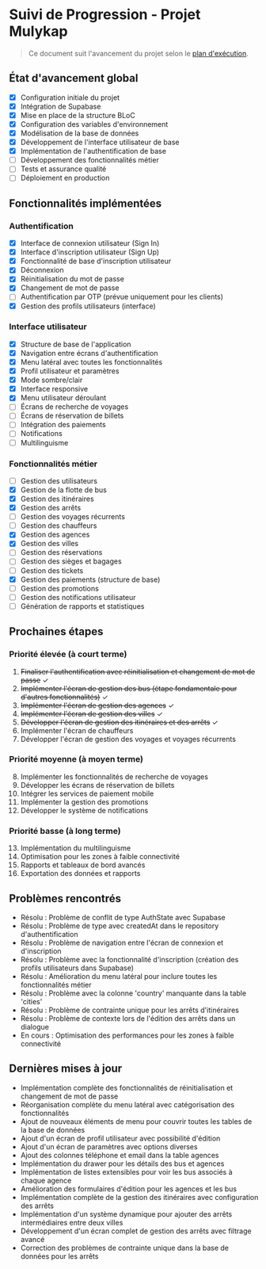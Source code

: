 # Suivi de Progression - Projet Mulykap

> Ce document suit l'avancement du projet selon le [plan d'exécution](execution_plan.md).

## État d'avancement global
- [x] Configuration initiale du projet
- [x] Intégration de Supabase
- [x] Mise en place de la structure BLoC
- [x] Configuration des variables d'environnement
- [x] Modélisation de la base de données
- [x] Développement de l'interface utilisateur de base
- [x] Implémentation de l'authentification de base
- [ ] Développement des fonctionnalités métier
- [ ] Tests et assurance qualité
- [ ] Déploiement en production

## Fonctionnalités implémentées

### Authentification
- [x] Interface de connexion utilisateur (Sign In)
- [x] Interface d'inscription utilisateur (Sign Up)
- [x] Fonctionnalité de base d'inscription utilisateur
- [x] Déconnexion
- [x] Réinitialisation du mot de passe
- [x] Changement de mot de passe
- [ ] Authentification par OTP (prévue uniquement pour les clients)
- [x] Gestion des profils utilisateurs (interface)

### Interface utilisateur
- [x] Structure de base de l'application
- [x] Navigation entre écrans d'authentification
- [x] Menu latéral avec toutes les fonctionnalités
- [x] Profil utilisateur et paramètres
- [x] Mode sombre/clair
- [x] Interface responsive
- [x] Menu utilisateur déroulant
- [ ] Écrans de recherche de voyages
- [ ] Écrans de réservation de billets
- [ ] Intégration des paiements
- [ ] Notifications
- [ ] Multilinguisme

### Fonctionnalités métier
- [ ] Gestion des utilisateurs
- [x] Gestion de la flotte de bus
- [x] Gestion des itinéraires
- [x] Gestion des arrêts
- [ ] Gestion des voyages récurrents
- [ ] Gestion des chauffeurs
- [x] Gestion des agences
- [x] Gestion des villes
- [ ] Gestion des réservations
- [ ] Gestion des sièges et bagages
- [ ] Gestion des tickets
- [x] Gestion des paiements (structure de base)
- [ ] Gestion des promotions
- [ ] Gestion des notifications utilisateur
- [ ] Génération de rapports et statistiques

## Prochaines étapes

### Priorité élevée (à court terme)
1. ~~Finaliser l'authentification avec réinitialisation et changement de mot de passe~~ ✓
2. ~~Implémenter l'écran de gestion des bus (étape fondamentale pour d'autres fonctionnalités)~~ ✓
3. ~~Implémenter l'écran de gestion des agences~~ ✓
4. ~~Implémenter l'écran de gestion des villes~~ ✓
5. ~~Développer l'écran de gestion des itinéraires et des arrêts~~ ✓
6. Implémenter l'écran de chauffeurs
7. Développer l'écran de gestion des voyages et voyages récurrents

### Priorité moyenne (à moyen terme)
8. Implémenter les fonctionnalités de recherche de voyages
9. Développer les écrans de réservation de billets
10. Intégrer les services de paiement mobile
11. Implémenter la gestion des promotions
12. Développer le système de notifications

### Priorité basse (à long terme)
13. Implémentation du multilinguisme
14. Optimisation pour les zones à faible connectivité
15. Rapports et tableaux de bord avancés
16. Exportation des données et rapports

## Problèmes rencontrés
- Résolu : Problème de conflit de type AuthState avec Supabase
- Résolu : Problème de type avec createdAt dans le repository d'authentification
- Résolu : Problème de navigation entre l'écran de connexion et d'inscription
- Résolu : Problème avec la fonctionnalité d'inscription (création des profils utilisateurs dans Supabase)
- Résolu : Amélioration du menu latéral pour inclure toutes les fonctionnalités métier
- Résolu : Problème avec la colonne 'country' manquante dans la table 'cities'
- Résolu : Problème de contrainte unique pour les arrêts d'itinéraires
- Résolu : Problème de contexte lors de l'édition des arrêts dans un dialogue
- En cours : Optimisation des performances pour les zones à faible connectivité 

## Dernières mises à jour
- Implémentation complète des fonctionnalités de réinitialisation et changement de mot de passe
- Réorganisation complète du menu latéral avec catégorisation des fonctionnalités
- Ajout de nouveaux éléments de menu pour couvrir toutes les tables de la base de données
- Ajout d'un écran de profil utilisateur avec possibilité d'édition
- Ajout d'un écran de paramètres avec options diverses 
- Ajout des colonnes téléphone et email dans la table agences
- Implémentation du drawer pour les détails des bus et agences
- Implémentation de listes extensibles pour voir les bus associés à chaque agence
- Amélioration des formulaires d'édition pour les agences et les bus 
- Implémentation complète de la gestion des itinéraires avec configuration des arrêts
- Implémentation d'un système dynamique pour ajouter des arrêts intermédiaires entre deux villes
- Développement d'un écran complet de gestion des arrêts avec filtrage avancé
- Correction des problèmes de contrainte unique dans la base de données pour les arrêts 